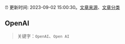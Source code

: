 :alarm_clock: 更新时间: 2023-09-02 15:00:30。[文章来源](/README.md)、[文章分类](/TAGS.md)

## OpenAI


> 关键字：`OpenAI`、`Open AI`



